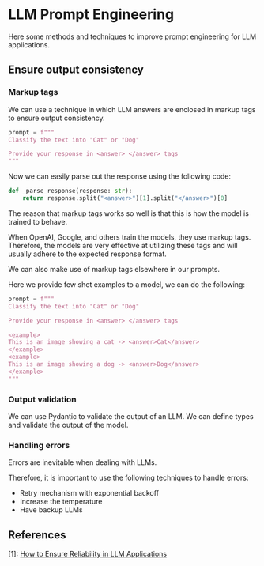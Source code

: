 # LLM Prompt Engineering

Here some methods and techniques to improve prompt engineering for LLM applications.

## Ensure output consistency

### Markup tags

We can use a technique in which LLM answers are enclosed in markup tags to ensure output consistency.

```py
prompt = f"""
Classify the text into "Cat" or "Dog"

Provide your response in <answer> </answer> tags
"""
```

Now we can easily parse out the response using the following code:

```py
def _parse_response(response: str):
    return response.split("<answer>")[1].split("</answer>")[0]

```

The reason that markup tags works so well is that this is how the model is trained to behave.

When OpenAI, Google, and others train the models, they use markup tags. Therefore, the models are very effective at utilizing these tags and will usually adhere to the expected response format.

We can also make use of markup tags elsewhere in our prompts.

Here we provide few shot examples to a model, we can do the following:

```py
prompt = f"""
Classify the text into "Cat" or "Dog"

Provide your response in <answer> </answer> tags

<example>
This is an image showing a cat -> <answer>Cat</answer>
</example>
<example>
This is an image showing a dog -> <answer>Dog</answer>
</example>
"""
```

### Output validation

We can use Pydantic to validate the output of an LLM. We can define types and validate the output of the model.

### Handling errors

Errors are inevitable when dealing with LLMs.

Therefore, it is important to use the following techniques to handle errors:

- Retry mechanism with exponential backoff
- Increase the temperature
- Have backup LLMs

## References

[1]: [How to Ensure Reliability in LLM Applications](https://towardsdatascience.com/how-to-ensure-reliability-in-llm-applications/)
